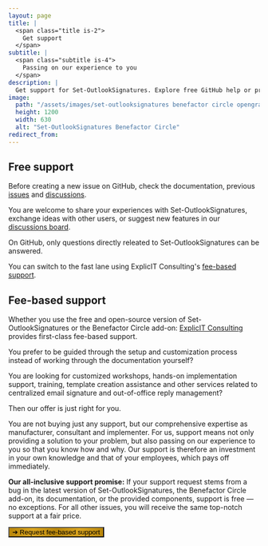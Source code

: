 ```yaml
---
layout: page
title: |
  <span class="title is-2">
    Get support
  </span>
subtitle: |
  <span class="subtitle is-4">
    Passing on our experience to you
  </span>
description: |
  Get support for Set-OutlookSignatures. Explore free GitHub help or premium consulting from ExplicIT. Expert guidance, workshops, and implementation support.
image:
  path: "/assets/images/set-outlooksignatures benefactor circle opengraph1200x630.png"
  height: 1200
  width: 630
  alt: "Set-OutlookSignatures Benefactor Circle"
redirect_from:
---
```

<div style="min-height: 100vh;">

  <h2 id="free-support">Free support</h2>
  <p>
    Before creating a new issue on GitHub, check the documentation, previous 
    <a href="https://github.com/Set-OutlookSignatures/Set-OutlookSignatures/issues?q=">issues</a> 
    and 
    <a href="https://github.com/Set-OutlookSignatures/Set-OutlookSignatures/discussions?discussions_q=">discussions</a>.
  </p>
  <p>
    You are welcome to share your experiences with Set-OutlookSignatures, exchange ideas with other users, or suggest new features in our 
    <a href="https://github.com/Set-OutlookSignatures/Set-OutlookSignatures/discussions?discussions_q=">discussions board</a>.
  </p>
  <p>
    On GitHub, only questions directly releated to Set-OutlookSignatures can be answered.
  </p>
  <p>
    You can switch to the fast lane using ExplicIT Consulting's <a href="#fee-based-support">fee-based support</a>.
  </p>


  <h2 id="fee-based-support">Fee-based support</h2>
  <p>
    Whether you use the free and open-source version of Set-OutlookSignatures or the Benefactor Circle add-on: <a href="https://explicitconsulting.at">ExplicIT Consulting</a> provides first-class fee-based support.
  </p>
  <p>
    You prefer to be guided through the setup and customization process instead of working through the documentation yourself?
  </p>
  <p>
    You are looking for customized workshops, hands-on implementation support, training, template creation assistance and other services related to centralized email signature and out-of-office reply management?
  </p>
  <p>
    Then our offer is just right for you.
  </p>
  <p>
    You are not buying just any support, but our comprehensive expertise as manufacturer, consultant and implementer. For us, support means not only providing a solution to your problem, but also passing on our experience to you so that you know how and why. Our support is therefore an investment in your own knowledge and that of your employees, which pays off immediately.
  </p>
  <p>
    <strong>Our all-inclusive support promise:</strong> If your support request stems from a bug in the latest version of Set-OutlookSignatures, the Benefactor Circle add-on, its documentation, or the provided components, support is free — no exceptions. For all other issues, you will receive the same top-notch support at a fair price.
  </p>

  <p>
    <a href="https://forms.cloud.microsoft/r/CnwjH98vSs">
      <button class="button is-link is-normal is-hover has-text-black has-text-weight-bold" style="background-image: linear-gradient(to right, darkgoldenrod, goldenrod, darkgoldenrod, goldenrod, darkgoldenrod)">
        ➔ Request fee-based support
      </button>
    </a>
  </p>

</div>

